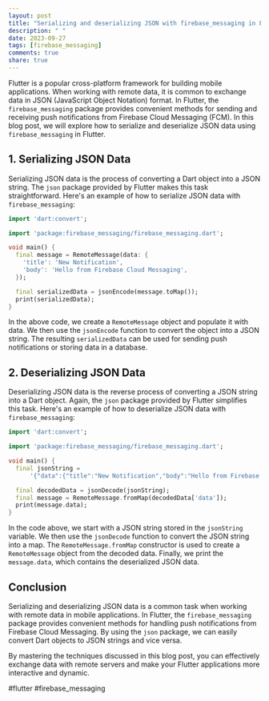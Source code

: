 ```yaml
---
layout: post
title: "Serializing and deserializing JSON with firebase_messaging in Flutter"
description: " "
date: 2023-09-27
tags: [firebase_messaging]
comments: true
share: true
---
```


Flutter is a popular cross-platform framework for building mobile applications. When working with remote data, it is common to exchange data in JSON (JavaScript Object Notation) format. In Flutter, the `firebase_messaging` package provides convenient methods for sending and receiving push notifications from Firebase Cloud Messaging (FCM). In this blog post, we will explore how to serialize and deserialize JSON data using `firebase_messaging` in Flutter.

## 1. Serializing JSON Data

Serializing JSON data is the process of converting a Dart object into a JSON string. The `json` package provided by Flutter makes this task straightforward. Here's an example of how to serialize JSON data with `firebase_messaging`:

```dart
import 'dart:convert';

import 'package:firebase_messaging/firebase_messaging.dart';

void main() {
  final message = RemoteMessage(data: {
    'title': 'New Notification',
    'body': 'Hello from Firebase Cloud Messaging',
  });

  final serializedData = jsonEncode(message.toMap());
  print(serializedData);
}
```

In the above code, we create a `RemoteMessage` object and populate it with data. We then use the `jsonEncode` function to convert the object into a JSON string. The resulting `serializedData` can be used for sending push notifications or storing data in a database.

## 2. Deserializing JSON Data

Deserializing JSON data is the reverse process of converting a JSON string into a Dart object. Again, the `json` package provided by Flutter simplifies this task. Here's an example of how to deserialize JSON data with `firebase_messaging`:

```dart
import 'dart:convert';

import 'package:firebase_messaging/firebase_messaging.dart';

void main() {
  final jsonString =
      '{"data":{"title":"New Notification","body":"Hello from Firebase Cloud Messaging"}}';

  final decodedData = jsonDecode(jsonString);
  final message = RemoteMessage.fromMap(decodedData['data']);
  print(message.data);
}
```

In the code above, we start with a JSON string stored in the `jsonString` variable. We then use the `jsonDecode` function to convert the JSON string into a map. The `RemoteMessage.fromMap` constructor is used to create a `RemoteMessage` object from the decoded data. Finally, we print the `message.data`, which contains the deserialized JSON data.

## Conclusion

Serializing and deserializing JSON data is a common task when working with remote data in mobile applications. In Flutter, the `firebase_messaging` package provides convenient methods for handling push notifications from Firebase Cloud Messaging. By using the `json` package, we can easily convert Dart objects to JSON strings and vice versa.

By mastering the techniques discussed in this blog post, you can effectively exchange data with remote servers and make your Flutter applications more interactive and dynamic.

#flutter #firebase_messaging